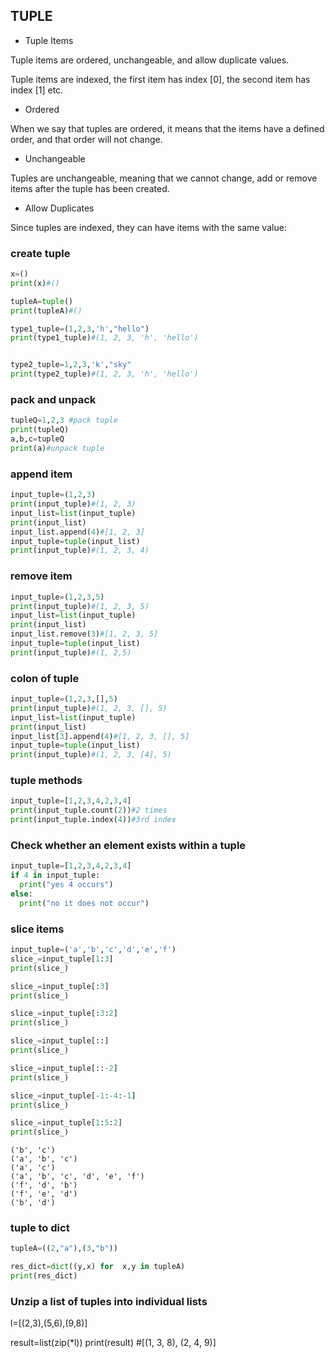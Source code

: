 ## TUPLE
- Tuple Items

Tuple items are ordered, unchangeable, and allow duplicate values.

Tuple items are indexed, the first item has index [0], the second item has index [1] etc.

- Ordered
  
When we say that tuples are ordered, it means that the items have a defined order, and that order will not change.

- Unchangeable
  
Tuples are unchangeable, meaning that we cannot change, add or remove items after the tuple has been created.

- Allow Duplicates
  
Since tuples are indexed, they can have items with the same value:

### create tuple
```py
x=()
print(x)#()

tupleA=tuple()
print(tupleA)#()

type1_tuple=(1,2,3,'h',"hello")
print(type1_tuple)#(1, 2, 3, 'h', 'hello')


type2_tuple=1,2,3,'k',"sky"
print(type2_tuple)#(1, 2, 3, 'h', 'hello')
```
### pack and unpack
```py
tupleQ=1,2,3 #pack tuple
print(tupleQ)
a,b,c=tupleQ
print(a)#unpack tuple
```
### append item
```py
input_tuple=(1,2,3)
print(input_tuple)#(1, 2, 3)
input_list=list(input_tuple)
print(input_list)
input_list.append(4)#[1, 2, 3]
input_tuple=tuple(input_list)
print(input_tuple)#(1, 2, 3, 4)
```
### remove item
```py
input_tuple=(1,2,3,5)
print(input_tuple)#(1, 2, 3, 5)
input_list=list(input_tuple)
print(input_list)
input_list.remove(3)#[1, 2, 3, 5]
input_tuple=tuple(input_list)
print(input_tuple)#(1, 2,5)
```
### colon of tuple
```py
input_tuple=(1,2,3,[],5)
print(input_tuple)#(1, 2, 3, [], 5)
input_list=list(input_tuple)
print(input_list)
input_list[3].append(4)#[1, 2, 3, [], 5]
input_tuple=tuple(input_list)
print(input_tuple)#(1, 2, 3, [4], 5)

```
### tuple methods
```py
input_tuple=[1,2,3,4,2,3,4]
print(input_tuple.count(2))#2 times
print(input_tuple.index(4))#3rd index
```
### Check whether an element exists within a tuple
```py
input_tuple=[1,2,3,4,2,3,4]
if 4 in input_tuple:
  print("yes 4 occurs")
else:
  print("no it does not occur")
```
### slice items
```py
input_tuple=('a','b','c','d','e','f')
slice_=input_tuple[1:3]
print(slice_)

slice_=input_tuple[:3]
print(slice_)

slice_=input_tuple[:3:2]
print(slice_)

slice_=input_tuple[::]
print(slice_)

slice_=input_tuple[::-2]
print(slice_)

slice_=input_tuple[-1:-4:-1]
print(slice_)

slice_=input_tuple[1:5:2]
print(slice_)
```
```
('b', 'c')
('a', 'b', 'c')
('a', 'c')
('a', 'b', 'c', 'd', 'e', 'f')
('f', 'd', 'b')
('f', 'e', 'd')
('b', 'd')

```
### tuple to dict
```py
tupleA=((2,"a"),(3,"b"))

res_dict=dict((y,x) for  x,y in tupleA)
print(res_dict)
```
###  Unzip a list of tuples into individual lists
l=[(2,3),(5,6),(9,8)]

result=list(zip(*l))
print(result)
#[(1, 3, 8), (2, 4, 9)] 
```

